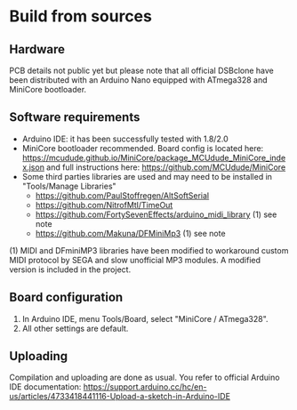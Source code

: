 # Build from sources

## Hardware
PCB details not public yet but please note that all official DSBclone have been distributed with an Arduino Nano equipped with ATmega328 and MiniCore bootloader.

## Software requirements

* Arduino IDE: it has been successfully tested with 1.8/2.0
* MiniCore bootloader recommended. Board config is located here: https://mcudude.github.io/MiniCore/package_MCUdude_MiniCore_index.json and full instructions here: https://github.com/MCUdude/MiniCore
* Some third parties libraries are used and may need to be installed in "Tools/Manage Libraries"
    * https://github.com/PaulStoffregen/AltSoftSerial
    * https://github.com/NitrofMtl/TimeOut
    * https://github.com/FortySevenEffects/arduino_midi_library (1) see note
    * https://github.com/Makuna/DFMiniMp3 (1) see note

(1) MIDI and DFminiMP3 libraries have been modified to workaround custom MIDI protocol by SEGA and slow unofficial MP3 modules. A modified version is included in the project.

## Board configuration

1. In Arduino IDE, menu Tools/Board, select "MiniCore / ATmega328".
2. All other settings are default.

## Uploading

Compilation and uploading are done as usual. You refer to official Arduino IDE documentation: https://support.arduino.cc/hc/en-us/articles/4733418441116-Upload-a-sketch-in-Arduino-IDE
